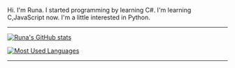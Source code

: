 Hi. I'm Runa. I started programming by learning C#. I'm learning C,JavaScript now. I'm a little interested in Python.

___
 
[![Runa's GitHub stats](https://github-readme-stats.vercel.app/api?username=Runa-chama&theme=vue-dark&show_icons=true)](https://github.com/Runa-chama/github-readme-stats)

[![Most Used Languages](https://github-readme-stats.vercel.app/api/top-langs/?username=Runa-chama&theme=vue-dark&show_icons=true&layout=compact)](https://github.com/Runa-chama/github-readme-stats)
___
